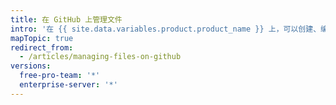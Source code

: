 ```yaml
---
title: 在 GitHub 上管理文件
intro: '在 {{ site.data.variables.product.product_name }} 上，可以创建、编辑、移动和删除仓库中的文件。'
mapTopic: true
redirect_from:
  - /articles/managing-files-on-github
versions:
  free-pro-team: '*'
  enterprise-server: '*'
---
```


